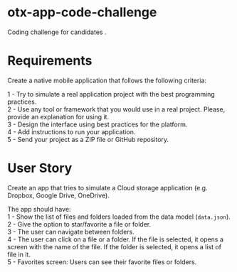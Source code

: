 # otx-app-code-challenge
Coding challenge for candidates .  

# Requirements
Create a native mobile application that follows the following criteria:   

1 - Try to simulate a real application project with the best programming practices.  
2 - Use any tool or framework that you would use in a real project. Please, provide an explanation for using it.  
3 - Design the interface using best practices for the platform.   
4 - Add instructions to run your application.  
5 - Send your project as a ZIP file or GitHub repository.   

# User Story

Create an app that tries to simulate a Cloud storage application (e.g. Dropbox, Google Drive, OneDrive).  

The app should have:   
1 - Show the list of files and folders loaded from the data model (`data.json`).  
2 - Give the option to star/favorite a file or folder.   
3 - The user can navigate between folders.   
4 - The user can click on a file or a folder. If the file is selected, it opens a screen with the name of the file. If the folder is selected, it opens a list of file in it.  
5 - Favorites screen: Users can see their favorite files or folders.   
